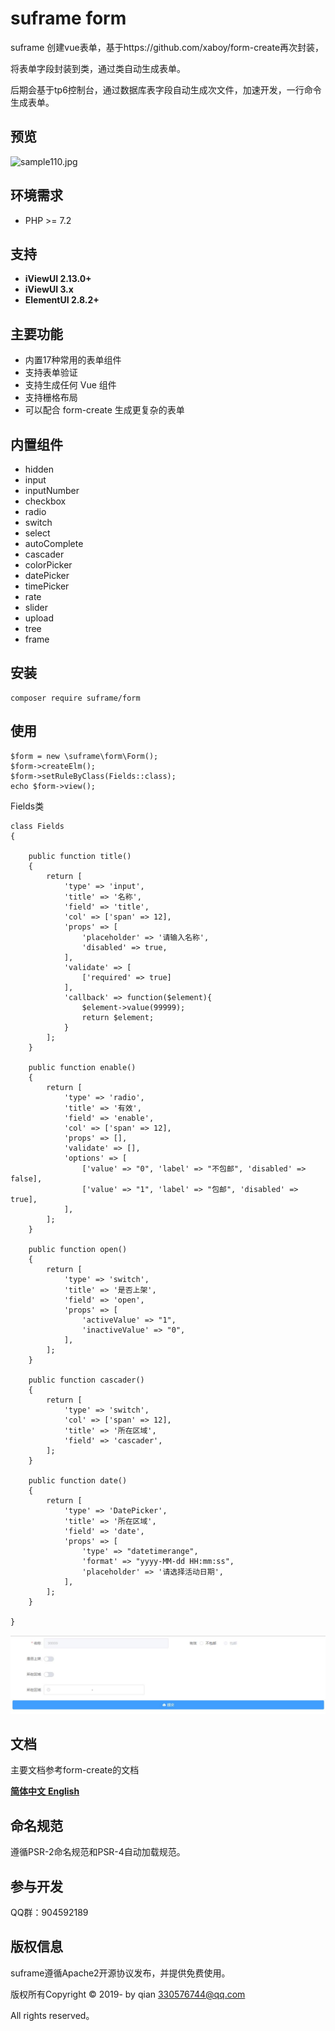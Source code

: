 
suframe form
===============
suframe 创建vue表单，基于https://github.com/xaboy/form-create再次封装，

将表单字段封装到类，通过类自动生成表单。 

后期会基于tp6控制台，通过数据库表字段自动生成次文件，加速开发，一行命令生成表单。

## 预览

![sample110.jpg][2]

## 环境需求
* PHP >= 7.2

## 支持
- **iViewUI 2.13.0+**
- **iViewUI 3.x**
- **ElementUI 2.8.2+**

## 主要功能

* 内置17种常用的表单组件
* 支持表单验证
* 支持生成任何 Vue 组件
* 支持栅格布局
* 可以配合 form-create 生成更复杂的表单

## 内置组件
* hidden
* input
* inputNumber
* checkbox
* radio
* switch
* select
* autoComplete
* cascader
* colorPicker
* datePicker
* timePicker
* rate
* slider
* upload
* tree
* frame

## 安装

~~~
composer require suframe/form
~~~

## 使用
```
$form = new \suframe\form\Form();
$form->createElm();
$form->setRuleByClass(Fields::class);
echo $form->view();
```

Fields类
```
class Fields
{

    public function title()
    {
        return [
            'type' => 'input',
            'title' => '名称',
            'field' => 'title',
            'col' => ['span' => 12],
            'props' => [
                'placeholder' => '请输入名称',
                'disabled' => true,
            ],
            'validate' => [
                ['required' => true]
            ],
            'callback' => function($element){
                $element->value(99999);
                return $element;
            }
        ];
    }

    public function enable()
    {
        return [
            'type' => 'radio',
            'title' => '有效',
            'field' => 'enable',
            'col' => ['span' => 12],
            'props' => [],
            'validate' => [],
            'options' => [
                ['value' => "0", 'label' => "不包邮", 'disabled' => false],
                ['value' => "1", 'label' => "包邮", 'disabled' => true],
            ],
        ];
    }

    public function open()
    {
        return [
            'type' => 'switch',
            'title' => '是否上架',
            'field' => 'open',
            'props' => [
                'activeValue' => "1",
                'inactiveValue' => "0",
            ],
        ];
    }

    public function cascader()
    {
        return [
            'type' => 'switch',
            'col' => ['span' => 12],
            'title' => '所在区域',
            'field' => 'cascader',
        ];
    }

    public function date()
    {
        return [
            'type' => 'DatePicker',
            'title' => '所在区域',
            'field' => 'date',
            'props' => [
                'type' => "datetimerange",
                'format' => "yyyy-MM-dd HH:mm:ss",
                'placeholder' => '请选择活动日期',
            ],
        ];
    }

}
```

![demo.jpg][1]

## 文档
主要文档参考form-create的文档
<p>
    <a href="http://www.form-create.com/v2/">
        <strong>简体中文</strong>
    </a>
    <a href="http://www.form-create.com/en/v2/">
        <strong>English</strong>
    </a>
</p>


## 命名规范

遵循PSR-2命名规范和PSR-4自动加载规范。

## 参与开发

QQ群：904592189


## 版权信息

suframe遵循Apache2开源协议发布，并提供免费使用。

版权所有Copyright © 2019- by qian <330576744@qq.com>

All rights reserved。

  [1]: https://raw.githubusercontent.com/suframe/form/master/demo/demo.jpg
  [2]: https://raw.githubusercontent.com/xaboy/form-create/dev/images/sample110.jpg